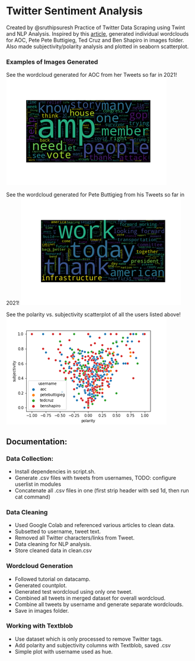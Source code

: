 # Twitter Sentiment Analysis
Created by @sruthipsuresh
Practice of Twitter Data Scraping using Twint and NLP Analysis.
Inspired by this [article](https://towardsdatascience.com/understanding-political-twitter-ce3476a38377), generated individual wordclouds for AOC, Pete Pete Buttigieg, Ted Cruz and Ben Shapiro in images folder. Also made subjectivity/polarity analysis and plotted in seaborn scatterplot.

### Examples of Images Generated
See the wordcloud generated for AOC from her Tweets so far in 2021!
![overall](https://github.com/sruthipsuresh/TwitterSentimentAnalysis/blob/main/images/aoc.png?raw=true)

See the wordcloud generated for Pete Buttigieg from his Tweets so far in 2021!
![overall](https://github.com/sruthipsuresh/TwitterSentimentAnalysis/blob/main/images/buttigieg.png?raw=true)

See the polarity vs. subjectivity scatterplot of all the users listed above!
![overall](https://github.com/sruthipsuresh/TwitterSentimentAnalysis/blob/main/images/polvssub.png?raw=true)


## Documentation:
### Data Collection:
* Install dependencies in script.sh.
* Generate .csv files with tweets from usernames, TODO: configure userlist in modules
* Concatenate all .csv files in one (first strip header with sed 1d, then run cat command)

### Data Cleaning
* Used Google Colab and referenced various articles to clean data.
* Subsetted to username, tweet text.
* Removed all Twitter characters/links from Tweet.
* Data cleaning for NLP analysis.
* Store cleaned data in clean.csv

### Wordcloud Generation
* Followed tutorial on datacamp.
* Generated countplot.
* Generated test wordcloud using only one tweet.
* Combined all tweets in merged dataset for overall wordcloud.
* Combine all tweets by username and generate separate wordclouds.
* Save in images folder.

### Working with Textblob
* Use dataset which is only processed to remove Twitter tags.
* Add polarity and subjectivity columns with Textblob, saved .csv
* Simple plot with username used as hue.

